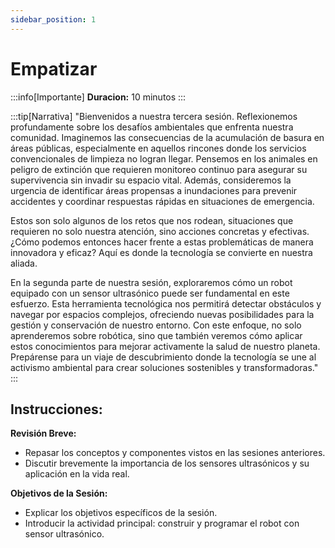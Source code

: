 ```yaml
---
sidebar_position: 1
---
```


# Empatizar 

:::info[Importante]
**Duracion:** 10 minutos
:::

:::tip[Narrativa]
"Bienvenidos a nuestra tercera sesión. Reflexionemos profundamente sobre los desafíos ambientales que enfrenta nuestra comunidad. Imaginemos las consecuencias de la acumulación de basura en áreas públicas, especialmente en aquellos rincones donde los servicios convencionales de limpieza no logran llegar. Pensemos en los animales en peligro de extinción que requieren monitoreo continuo para asegurar su supervivencia sin invadir su espacio vital. Además, consideremos la urgencia de identificar áreas propensas a inundaciones para prevenir accidentes y coordinar respuestas rápidas en situaciones de emergencia.

Estos son solo algunos de los retos que nos rodean, situaciones que requieren no solo nuestra atención, sino acciones concretas y efectivas. ¿Cómo podemos entonces hacer frente a estas problemáticas de manera innovadora y eficaz? Aquí es donde la tecnología se convierte en nuestra aliada.

En la segunda parte de nuestra sesión, exploraremos cómo un robot equipado con un sensor ultrasónico puede ser fundamental en este esfuerzo. Esta herramienta tecnológica nos permitirá detectar obstáculos y navegar por espacios complejos, ofreciendo nuevas posibilidades para la gestión y conservación de nuestro entorno. Con este enfoque, no solo aprenderemos sobre robótica, sino que también veremos cómo aplicar estos conocimientos para mejorar activamente la salud de nuestro planeta. Prepárense para un viaje de descubrimiento donde la tecnología se une al activismo ambiental para crear soluciones sostenibles y transformadoras."
:::

## Instrucciones:

**Revisión Breve:**
- Repasar los conceptos y componentes vistos en las sesiones anteriores.
- Discutir brevemente la importancia de los sensores ultrasónicos y su aplicación en la vida real.

**Objetivos de la Sesión:**
- Explicar los objetivos específicos de la sesión.
- Introducir la actividad principal: construir y programar el robot con sensor ultrasónico.
